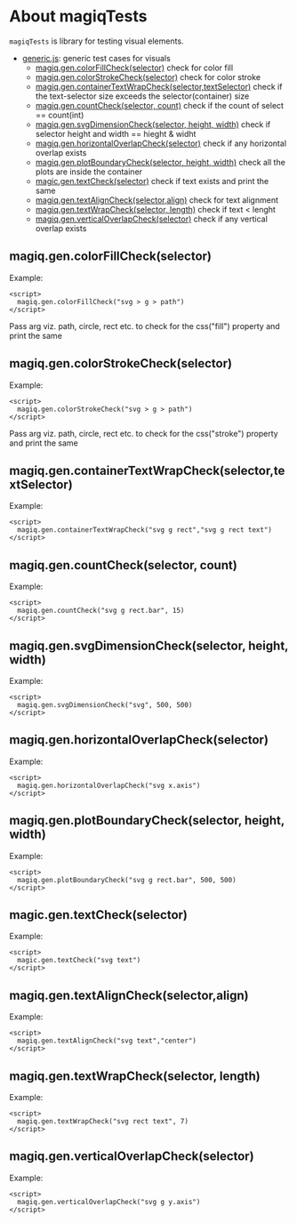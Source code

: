 # About magiqTests

`magiqTests` is library for testing visual elements.
<!-- 
Install using:

    yarn install magiqtests
    # ... OR ...
    npm install --save magiqtests
 -->

- [generic.js](dist/generic.js): generic test cases for visuals
    - [magiq.gen.colorFillCheck(selector)](#magiqgencolorfillcheckselector) check for color fill
    - [magiq.gen.colorStrokeCheck(selector)](#magiqgencolorstrokecheckselector) check for color stroke
    - [magiq.gen.containerTextWrapCheck(selector,textSelector)](#magiqgencontainertextwrapcheckselectortextselector) check if the text-selector size exceeds the selector(container) size
    - [magiq.gen.countCheck(selector, count)](#magiqgencountcheckselector-count) check if the count of select == count(int)
    - [magiq.gen.svgDimensionCheck(selector, height, width)](#magiqgensvgdimensioncheckselector-height-width) check if selector height and width == hieght & widht
    - [magiq.gen.horizontalOverlapCheck(selector)](#magiqgenhorizontaloverlapcheckselector) check if any horizontal overlap exists
    - [magiq.gen.plotBoundaryCheck(selector, height, width)](#magiqgenplotboundarycheckselector-height-width) check all the plots are inside the container
    - [magic.gen.textCheck(selector)](#magicgentextcheckselector) check if text exists and print the same
    - [magiq.gen.textAlignCheck(selector,align)](#magiqgentextaligncheckselectoralign) check for text alignment
    - [magiq.gen.textWrapCheck(selector, length)](#magiqgentextwrapcheckselector-length) check if text < lenght
    - [magiq.gen.verticalOverlapCheck(selector)](#magiqgenverticaloverlapcheckselector) check if any vertical overlap exists

## magiq.gen.colorFillCheck(selector)

Example:

```
<script>
  magiq.gen.colorFillCheck("svg > g > path")
</script>
```

Pass arg viz. path, circle, rect etc. to check for the css("fill") property and print the same


## magiq.gen.colorStrokeCheck(selector)

Example:

```
<script>
  magiq.gen.colorStrokeCheck("svg > g > path")
</script>
```

Pass arg viz. path, circle, rect etc. to check for the css("stroke") property and print the same

## magiq.gen.containerTextWrapCheck(selector,textSelector)

Example:

```
<script>
  magiq.gen.containerTextWrapCheck("svg g rect","svg g rect text")
</script>
```

## magiq.gen.countCheck(selector, count)

Example:

```
<script>
  magiq.gen.countCheck("svg g rect.bar", 15)
</script>
```

## magiq.gen.svgDimensionCheck(selector, height, width)

Example:

```
<script>
  magiq.gen.svgDimensionCheck("svg", 500, 500)
</script>
```

## magiq.gen.horizontalOverlapCheck(selector)

Example:

```
<script>
  magiq.gen.horizontalOverlapCheck("svg x.axis")
</script>
```

## magiq.gen.plotBoundaryCheck(selector, height, width)

Example:

```
<script>
  magiq.gen.plotBoundaryCheck("svg g rect.bar", 500, 500)
</script>
```

## magic.gen.textCheck(selector)

Example:

```
<script>
  magic.gen.textCheck("svg text")
</script>
```

## magiq.gen.textAlignCheck(selector,align)

Example:

```
<script>
  magiq.gen.textAlignCheck("svg text","center")
</script>
```

## magiq.gen.textWrapCheck(selector, length)

Example:

```
<script>
  magiq.gen.textWrapCheck("svg rect text", 7)
</script>
```

## magiq.gen.verticalOverlapCheck(selector)

Example:

```
<script>
  magiq.gen.verticalOverlapCheck("svg g y.axis")
</script>
```